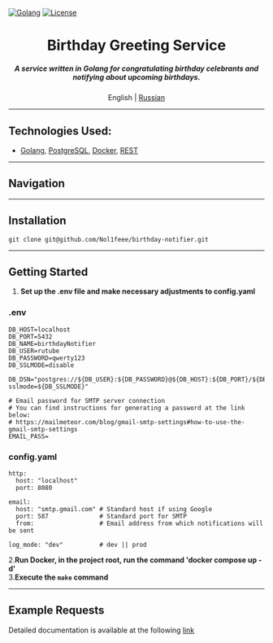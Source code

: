 [![Golang](https://img.shields.io/badge/Go-v1.21-EEEEEE?logo=go&logoColor=white&labelColor=00ADD8)](https://go.dev/)
[![License](https://img.shields.io/badge/license-MIT-green)](LICENSE)

<div align="center">
    <h1>Birthday Greeting Service</h1>
    <h5>
        A service written in Golang for congratulating birthday celebrants and notifying about upcoming birthdays.
    </h5>
    <p>
        English | <a href="README.ru.md">Russian</a>
    </p>
</div>

- - -

## Technologies Used:
- [Golang](https://go.dev), [PostgreSQL](https://www.postgresql.org/), [Docker](https://www.docker.com/), [REST](https://en.wikipedia.org/wiki/Representational_state_transfer)

- - -
## Navigation

- - -
## Installation
```shell
git clone git@github.com/Nol1feee/birthday-notifier.git
```
- - - 
## Getting Started
1. **Set up the .env file and make necessary adjustments to config.yaml**
### .env
```shell
DB_HOST=localhost
DB_PORT=5432
DB_NAME=birthdayNotifier
DB_USER=rutube
DB_PASSWORD=qwerty123
DB_SSLMODE=disable

DB_DSN="postgres://${DB_USER}:${DB_PASSWORD}@${DB_HOST}:${DB_PORT}/${DB_NAME}?sslmode=${DB_SSLMODE}"

# Email password for SMTP server connection
# You can find instructions for generating a password at the link below:
# https://mailmeteor.com/blog/gmail-smtp-settings#how-to-use-the-gmail-smtp-settings
EMAIL_PASS= 
```

### config.yaml
```shell
http:
  host: "localhost"
  port: 8080

email:
  host: "smtp.gmail.com" # Standard host if using Google
  port: 587              # Standard port for SMTP
  from:                  # Email address from which notifications will be sent

log_mode: "dev"          # dev || prod
```
2.**Run Docker, in the project root, run the command 'docker compose up -d'** <br>
3.**Execute the `make` command**
- - -
## Example Requests
Detailed documentation is available at the following [link](https://documenter.getpostman.com/view/27531074/2sA3XLDiRv)

